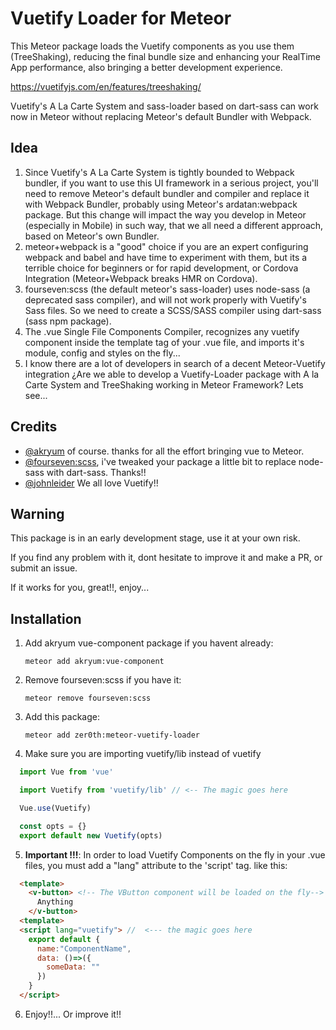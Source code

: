 # Vuetify Loader for Meteor
This Meteor package loads the Vuetify components as you use them (TreeShaking), reducing the final bundle size and enhancing your RealTime App performance, also bringing a better development experience.

https://vuetifyjs.com/en/features/treeshaking/

Vuetify's A La Carte System and sass-loader based on dart-sass can work now in Meteor without replacing Meteor's default Bundler with Webpack.

## Idea 
1. Since Vuetify's A La Carte System is tightly bounded to Webpack bundler, if you want to use this UI framework in a serious project, you'll need to remove Meteor's default bundler and compiler and replace it with Webpack Bundler, probably using Meteor's ardatan:webpack package. But this change will impact the way you develop in Meteor (especially in Mobile) in such way, that we all need a different approach, based on Meteor's own Bundler.
2. meteor+webpack is a "good" choice if you are an expert configuring webpack and babel and have time to experiment with them, but its a terrible choice for beginners or for rapid development, or Cordova Integration (Meteor+Webpack breaks HMR on Cordova).
3. fourseven:scss (the default meteor's sass-loader) uses node-sass (a deprecated sass compiler), and will not work properly with Vuetify's Sass files. So we need to create a SCSS/SASS compiler using dart-sass (sass npm package).
4. The .vue Single File Components Compiler, recognizes any vuetify component inside the template tag of your .vue file, and imports it's module, config and styles on the fly...
5. I know there are a lot of developers in search of a decent Meteor-Vuetify integration ¿Are we able to develop a Vuetify-Loader package with A la Carte System and TreeShaking working in Meteor Framework? Lets see... 

## Credits
* [@akryum](https://github.com/Akryum) of course. thanks for all the effort bringing vue to Meteor.
* [@fourseven:scss](https://github.com/Meteor-Community-Packages/meteor-scss), i've tweaked your package a little bit to replace node-sass with dart-sass. Thanks!!
* [@johnleider](https://github.com/johnleider) We all love Vuetify!!

## Warning
This package is in an early development stage, use it at your own risk.

If you find any problem with it, dont hesitate to improve it and make a PR, or submit an issue.

If it works for you, great!!, enjoy...

## Installation

1. Add akryum vue-component package if you havent already: 
   
   `meteor add akryum:vue-component`
2. Remove fourseven:scss if you have it: 
   
   `meteor remove fourseven:scss`
3. Add this package:
   
   `meteor add zer0th:meteor-vuetify-loader`
4. Make sure you are importing vuetify/lib instead of vuetify

```javascript
  import Vue from 'vue'

  import Vuetify from 'vuetify/lib' // <-- The magic goes here

  Vue.use(Vuetify)

  const opts = {}
  export default new Vuetify(opts)
```
5. **Important !!!**: In order to load Vuetify Components on the fly in your .vue files, you must add a "lang" attribute to the 'script' tag. like this:
```html
  <template>
    <v-button> <!-- The VButton component will be loaded on the fly-->   
      Anything
    </v-button>    
  <template>    
  <script lang="vuetify"> //  <--- the magic goes here
    export default {
      name:"ComponentName",
      data: ()=>({
        someData: ""
      })
    }
  </script>
```
6. Enjoy!!... Or improve it!!


